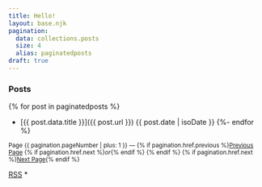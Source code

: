 ```yaml
---
title: Hello!
layout: base.njk
pagination:
  data: collections.posts
  size: 4
  alias: paginatedposts
draft: true
---
```

### Posts

{% for post in paginatedposts %}
- [{{ post.data.title }}]({{ post.url }}) <span class="meta-text">{{ post.date | isoDate }}</span> 
{%- endfor %}

<small>
Page {{ pagination.pageNumber | plus: 1  }} — 
{% if pagination.href.previous %}<a href="{{pagination.href.previous}}">Previous Page</a> {% if pagination.href.next %}<em>or</em>{% endif %} {% endif %} {% if pagination.href.next %}<a href="{{pagination.href.next}}">Next Page</a>{% endif %}
</small>

<span class="meta-text"><a href="feed.xml">RSS</a> *</span>

